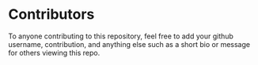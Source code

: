 # Contributors
To anyone contributing to this repository, feel free to add your github username, contribution, and anything else such as a short bio or message for others viewing this repo.
